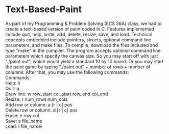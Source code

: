 # Text-Based-Paint

As part of my Programming & Problem Solving (ECS 36A) class, we had to create a text-based version of paint coded in C. Features implemented include quit, help, write, add, delete, resize, save, and load. Technical concepts embedded include pointers, structs, optional command line parameters, and make files. To compile, download the files included and type "make" in the compiler. The program accepts optional command line parameters which specify the canvas size. So you may start off with just "./paint.out", which would yield a standard 10 by 10 board. Or you may start the paint game by typing "./paint.out" + number of rows + number of columns. 
After that, you may use the following commands:\
Commands:\
Help: h\
Quit: q\
Draw line: w row_start col_start row_end col_end\
Resize: r num_rows num_cols\
Add row or column: a [r | c] pos\
Delete row or column: d [r | c] pos\
Erase: e row col\
Save: s file_name\
Load: l file_name\
